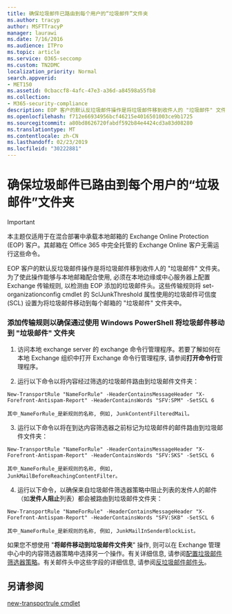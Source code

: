 ```yaml
---
title: 确保垃圾邮件已路由到每个用户的“垃圾邮件”文件夹
ms.author: tracyp
author: MSFTTracyP
manager: laurawi
ms.date: 7/16/2016
ms.audience: ITPro
ms.topic: article
ms.service: O365-seccomp
ms.custom: TN2DMC
localization_priority: Normal
search.appverid:
- MET150
ms.assetid: 0cbaccf8-4afc-47e3-a36d-a84598a55fb8
ms.collection:
- M365-security-compliance
description: EOP 客户的默认反垃圾邮件操作是将垃圾邮件移到收件人的 "垃圾邮件" 文件夹。为了使此操作能够与本地邮箱配合使用, 必须在本地边缘或中心服务器上配置 Exchange 传输规则, 以检测由 EOP 添加的垃圾邮件头。这些传输规则将 set-organizationconfig cmdlet 的 SclJunkThreshold 属性使用的垃圾邮件可信度 (SCL) 设置为将垃圾邮件移动到每个邮箱的 "垃圾邮件" 文件夹中。
ms.openlocfilehash: f712e66934956bcf46215e4016501003ce9b1725
ms.sourcegitcommit: a80bd8626720fabdf592b84e4424cd3a83d08280
ms.translationtype: MT
ms.contentlocale: zh-CN
ms.lasthandoff: 02/23/2019
ms.locfileid: "30222881"
---
```

# <a name="ensure-that-spam-is-routed-to-each-users-junk-email-folder"></a>确保垃圾邮件已路由到每个用户的“垃圾邮件”文件夹

> [!IMPORTANT]
> 本主题仅适用于在混合部署中承载本地邮箱的 Exchange Online Protection (EOP) 客户。其邮箱在 Office 365 中完全托管的 Exchange Online 客户无需运行这些命令。 
  
EOP 客户的默认反垃圾邮件操作是将垃圾邮件移到收件人的 "垃圾邮件" 文件夹。为了使此操作能够与本地邮箱配合使用, 必须在本地边缘或中心服务器上配置 Exchange 传输规则, 以检测由 EOP 添加的垃圾邮件头。这些传输规则将 set-organizationconfig cmdlet 的 SclJunkThreshold 属性使用的垃圾邮件可信度 (SCL) 设置为将垃圾邮件移动到每个邮箱的 "垃圾邮件" 文件夹中。 
  
### <a name="to-add-transport-rules-to-ensure-spam-is-moved-to-the-junk-email-folder-by-using-windows-powershell"></a>添加传输规则以确保通过使用 Windows PowerShell 将垃圾邮件移动到 "垃圾邮件" 文件夹

1. 访问本地 exchange server 的 exchange 命令行管理程序。若要了解如何在本地 Exchange 组织中打开 Exchange 命令行管理程序, 请参阅**打开命令行**管理程序。
    
2. 运行以下命令以将内容经过筛选的垃圾邮件路由到垃圾邮件文件夹：
    
  ```
  New-TransportRule "NameForRule" -HeaderContainsMessageHeader "X-Forefront-Antispam-Report" -HeaderContainsWords "SFV:SPM" -SetSCL 6
  ```

    其中_NameForRule_是新规则的名称, 例如, JunkContentFilteredMail。 
    
3. 运行以下命令以将在到达内容筛选器之前标记为垃圾邮件的邮件路由到垃圾邮件文件夹：
    
  ```
  New-TransportRule "NameForRule" -HeaderContainsMessageHeader "X-Forefront-Antispam-Report" -HeaderContainsWords "SFV:SKS" -SetSCL 6
  ```

    其中_NameForRule_是新规则的名称, 例如, JunkMailBeforeReachingContentFilter。 
    
4. 运行以下命令，以确保来自垃圾邮件筛选器策略中阻止列表的发件人的邮件（如**发件人阻止**列表）都会被路由到垃圾邮件文件夹： 
    
  ```
  New-TransportRule "NameForRule" -HeaderContainsMessageHeader "X-Forefront-Antispam-Report" -HeaderContainsWords "SFV:SKB" -SetSCL 6
  ```

    其中_NameForRule_是新规则的名称, 例如, JunkMailInSenderBlockList。 
    
如果您不想使用 "**将邮件移动到垃圾邮件文件夹**" 操作, 则可以在 Exchange 管理中心中的内容筛选器策略中选择另一个操作。有关详细信息, 请参阅[配置垃圾邮件筛选器策略](configure-your-spam-filter-policies.md)。有关邮件头中这些字段的详细信息, 请参阅[反垃圾邮件邮件头](anti-spam-message-headers.md)。
  
## <a name="see-also"></a>另请参阅

[new-transportrule cmdlet](https://technet.microsoft.com/library/bb125138%28v=exchg.160%29.aspx)

